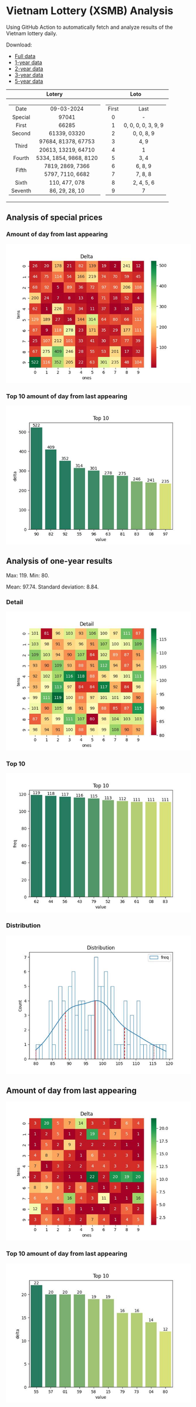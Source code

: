 # Vietnam Lottery (XSMB) Analysis

Using GitHub Action to automatically fetch and analyze results of the Vietnam lottery daily.

Download:

* [Full data](https://raw.githubusercontent.com/khiemdoan/vietnam-lottery-xsmb-analysis/main/results/xsmb.csv)
* [1-year data](https://raw.githubusercontent.com/khiemdoan/vietnam-lottery-xsmb-analysis/main/results/xsmb_1_year.csv)
* [2-year data](https://raw.githubusercontent.com/khiemdoan/vietnam-lottery-xsmb-analysis/main/results/xsmb_2_year.csv)
* [3-year data](https://raw.githubusercontent.com/khiemdoan/vietnam-lottery-xsmb-analysis/main/results/xsmb_3_year.csv)
* [5-year data](https://raw.githubusercontent.com/khiemdoan/vietnam-lottery-xsmb-analysis/main/results/xsmb_5_year.csv)

| Lotery      | Loto |
| :-----------: | :-----------: |
| <table><tr><td>Date</td><td>09-03-2024</td></tr><tr><td>Special</td><td>97041</td></tr><tr><td>First</td><td>66285</td></tr><tr><td>Second</td><td>61339, 03320</td></tr><tr><td rowspan="2">Third</td><td>97684, 81378, 67753</td></tr><tr><td>20613, 13219, 64710</td></tr><tr><td>Fourth</td><td>5334, 1854, 9868, 8120</td></tr><tr><td rowspan="2">Fifth</td><td>7819, 2869, 7366</td></tr><tr><td>5797, 7110, 6682</td></tr><tr><td>Sixth</td><td>110, 477, 078</td></tr><tr><td>Seventh</td><td>86, 29, 28, 10</td></tr></table> | <table><tr><td>First</td><td>Last</td></tr><tr><td>0</td><td>-</td></tr><tr><td>1</td><td>0, 0, 0, 0, 3, 9, 9</td></tr><tr><td>2</td><td>0, 0, 8, 9</td></tr><tr><td>3</td><td>4, 9</td></tr><tr><td>4</td><td>1</td></tr><tr><td>5</td><td>3, 4</td></tr><tr><td>6</td><td>6, 8, 9</td></tr><tr><td>7</td><td>7, 8, 8</td></tr><tr><td>8</td><td>2, 4, 5, 6</td></tr><tr><td>9</td><td>7</td></tr></table> |


<h2>Analysis of special prices</h2>

<h3>Amount of day from last appearing</h3>

![Delta](images/special_delta.jpg)

<h3>Top 10 amount of day from last appearing</h3>

![Delta top 10](images/special_delta_top_10.jpg)

<h2>Analysis of one-year results</h2>

Max: 119. Min: 80.

Mean: 97.74. Standard deviation: 8.84.

<h3>Detail</h3>

![Detail](images/heatmap.jpg)

<h3>Top 10</h3>

![Top 10](images/top-10.jpg)

<h3>Distribution</h3>

![Distribution](images/distribution.jpg)

<h2>Amount of day from last appearing</h2>

![Delta](images/delta.jpg)

<h3>Top 10 amount of day from last appearing</h3>

![Delta top 10](images/delta_top_10.jpg)